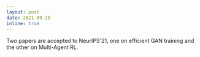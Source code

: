 ```yaml
---
layout: post
date: 2021-09-29
inline: true
---
```


Two papers are accepted to NeurIPS'21, one on efficient GAN training and the other on Multi-Agent RL.
